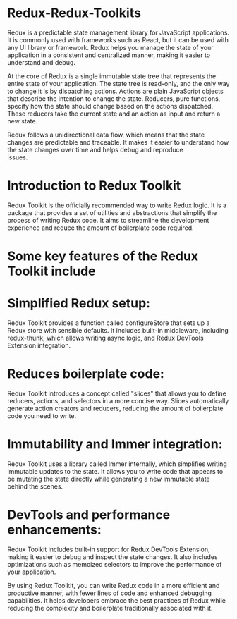 # Redux-Redux-Toolkits

Redux is a predictable state management library for JavaScript applications. 
It is commonly used with frameworks such as React, but it can be used with any UI library or framework. 
Redux helps you manage the state of your application in a consistent and centralized manner, making it easier to understand and debug.

At the core of Redux is a single immutable state tree that represents the entire state of your application. 
The state tree is read-only, and the only way to change it is by dispatching actions. Actions are plain JavaScript objects that describe the intention to change the state. 
Reducers, pure functions, specify how the state should change based on the actions dispatched. 
These reducers take the current state and an action as input and return a new state.

Redux follows a unidirectional data flow, which means that the state changes are predictable and traceable. 
It makes it easier to understand how the state changes over time and helps debug and reproduce   
issues.

# Introduction to Redux Toolkit

Redux Toolkit is the officially recommended way to write Redux logic.
It is a package that provides a set of utilities and abstractions that simplify the process of writing Redux code. 
It aims to streamline the development experience and reduce the amount of boilerplate code required.

# Some key features of the Redux Toolkit include

# Simplified Redux setup: 
Redux Toolkit provides a function called configureStore that sets up a Redux store with sensible defaults. 
It includes built-in middleware, including redux-thunk, which allows writing async logic, and Redux DevTools Extension integration.

# Reduces boilerplate code: 
Redux Toolkit introduces a concept called "slices" that allows you to define reducers, actions, and selectors in a more concise way. 
Slices automatically generate action creators and reducers, reducing the amount of boilerplate code you need to write.

# Immutability and Immer integration: 
Redux Toolkit uses a library called Immer internally, which simplifies writing immutable updates to the state. 
It allows you to write code that appears to be mutating the state directly while generating a new immutable state behind the scenes.

# DevTools and performance enhancements: 
Redux Toolkit includes built-in support for Redux DevTools Extension, making it easier to debug and inspect the state changes. 
It also includes optimizations such as memoized selectors to improve the performance of your application.

By using Redux Toolkit, you can write Redux code in a more efficient and productive manner, with fewer lines of code and enhanced debugging capabilities. 
It helps developers embrace the best practices of Redux while reducing the complexity and boilerplate traditionally associated with it.                                                                                                                                                          
